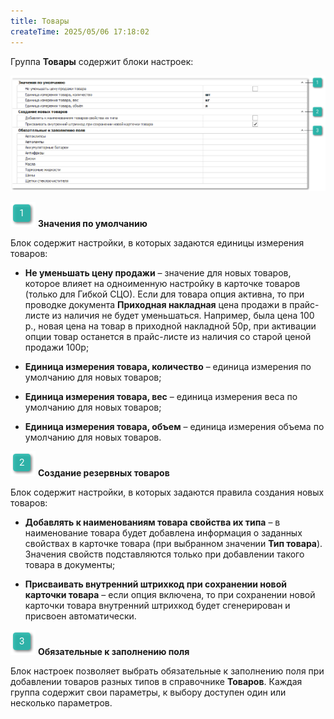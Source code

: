 ```yaml
---
title: Товары
createTime: 2025/05/06 17:18:02
---
```

Группа **Товары** содержит блоки настроек:

![](../../../../../assets/specification/image319.png)

![](../../../../../assets/specification/image006.png) **Значения по умолчанию**

Блок содержит настройки, в которых задаются единицы измерения товаров:

- **Не уменьшать цену продажи** – значение для новых товаров, которое влияет на одноименную настройку в карточке товаров (только для Гибкой СЦО). Если для товара опция активна, то при проводке документа **Приходная накладная** цена продажи в прайс-листе из наличия не будет уменьшаться. Например, была цена 100 р., новая цена на товар в приходной накладной 50р, при активации опции товар останется в прайс-листе из наличия со старой ценой продажи 100р;

- **Единица измерения товара, количество** – единица измерения по умолчанию для новых товаров;

- **Единица измерения товара, вес** – единица измерения веса по умолчанию для новых товаров;

- **Единица измерения товара, объем** – единица измерения объема по умолчанию для новых товаров.

![](../../../../../assets/specification/image008.png) **Создание резервных товаров**

Блок содержит настройки, в которых задаются правила создания новых товаров:

- **Добавлять к наименованиям товара свойства их типа** – в наименование товара будет добавлена информация о заданных свойствах в карточке товара (при выбранном значении **Тип товара**). Значения свойств подставляются только при добавлении такого товара в документы;

- **Присваивать внутренний штрихкод при сохранении новой карточки товара** – если опция включена, то при сохранении новой карточки товара внутренний штрихкод будет сгенерирован и присвоен автоматически.

![](../../../../../assets/specification/image009.png) **Обязательные к заполнению поля**

Блок настроек позволяет выбрать обязательные к заполнению поля при добавлении товаров разных типов в справочнике **Товаров**. Каждая группа содержит свои параметры, к выбору доступен один или несколько параметров.



